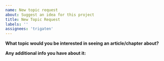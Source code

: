```yaml
---
name: New topic request
about: Suggest an idea for this project
title: New Topic Request
labels: ''
assignees: 'trigaten'
---
```


**What topic would you be interested in seeing an article/chapter about?**

**Any additional info you have about it:**
